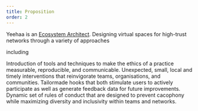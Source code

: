 ```yaml
---
title: Proposition
order: 2
---
```


Yeehaa is an [Ecosystem Architect](../../Ideas/Ecosystem%20Architecture.md). Designing virtual spaces for high-trust networks through a variety of approaches 

including

<Approach title="Value Driven Development">
	Introduction of tools and techniques to make the ethics of a practice measurable, reproducible, and communicable.
</Approach>
<Approach title="Vessel of Transformation">
	Unexpected, small, local and timely interventions that reinvigorate teams, organisations, and communities.
</Approach>
<Approach title="Engagement Loops">
	Tailormade hooks that both stimulate users to actively participate as well as generate feedback data for future improvements.
</Approach>
<Approach title="Organic Governance">
	Dynamic set of rules of conduct that are designed to prevent cacophony while maximizing diversity and inclusivity within teams and networks.
</Approach>
